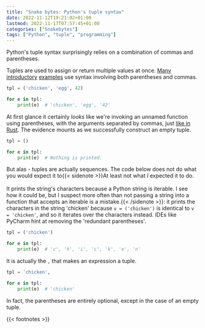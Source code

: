 ```yaml
---
title: "Snake bytes: Python's tuple syntax"
date: 2022-11-12T19:21:02+01:00
lastmod: 2022-11-17T07:57:45+01:00
categories: ["Snakebytes"]
tags: ["Python", "tuple", "programming"]
---
```


Python's tuple syntax surprisingly relies on a combination of commas and parentheses.

<!--more-->

Tuples are used to assign or return multiple values at once. [Many](https://www.w3schools.com/python/python_tuples.asp) [introductory](https://www.programiz.com/python-programming/tuple) [examples](https://www.programiz.com/python-programming/tuple) use syntax involving
both parentheses and commas.

```python
tpl = ('chicken', 'egg', 42)

for e in tpl:
    print(e)  # 'chicken', 'egg', '42'
```

At first glance it certainly _looks_ like we're invoking an unnamed function using parentheses, with the arguments
separated by commas, just [like in Rust](https://doc.rust-lang.org/rust-by-example/primitives/tuples.html). The evidence
mounts as we successfully construct an empty tuple.

```python
tpl = ()

for e in tpl:
    print(e)  # Nothing is printed.
```

But alas - tuples are actually sequences. The code below does not do what you would expect it to{{< sidenote >}}At least not what _I_ expected it to do.\
\
It prints the string's characters because a Python string is iterable. I see how it could be, but I suspect more often than not passing a string into a function that accepts an iterable is a mistake.{{< /sidenote >}}: it prints the
characters in the string 'chicken' because `v = ('chicken')` is identical to `v = 'chicken'`, and so it iterates
over the characters instead. IDEs like PyCharm hint at removing the 'redundant parentheses'.

```python
tpl = ('chicken')

for e in tpl:
    print(e)  # 'c', 'h', 'i', 'c', 'k', 'e', 'n'
```

It is actually the `,` that makes an expression a tuple.

```python
tpl = 'chicken',

for e in tpl:
    print(e)  # 'chicken'
```

In fact, the parentheses are entirely optional, except in the case of an empty tuple.

{{< footnotes >}}
